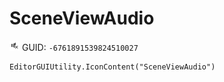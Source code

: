 # SceneViewAudio
![](/img/SceneViewAudio.png)
GUID: `-6761891539824510027`
```
EditorGUIUtility.IconContent("SceneViewAudio")
```
